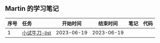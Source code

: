 ## Martin 的学习笔记

| 序号  |任务   | 开始时间   |  结束时间    |    笔记  |    代码   |
| :--- | :---  | :----:    |   :---:    |   :---  |  :---  |
| 1 | [小试牛刀-list](https://github.com/gcc-mirror/gcc/blob/releases/gcc-9/libstdc%2B%2B-v3/include/bits/stl_list.h)  | 2023-06-19  |  2023-06-19  |  |  |
